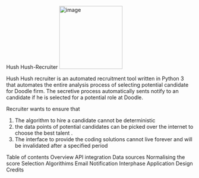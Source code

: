 Hush Hush-Recruiter
<img width="170" alt="image" src="https://user-images.githubusercontent.com/94630833/158576922-5f6261ee-d1bf-47ba-a98e-72bc65de5a25.png">

Hush Hush recruiter is an automated recruitment tool written in Python 3 that automates the entire analysis process of selecting potential candidate for Doodle firm.
The secretive process automatically sents notify to an candidate if he is selected for a potential role at Doodle.

Recruiter wants to ensure that 
  1. The algorithm to hire a candidate cannot be deterministic 
  2. the data points of potential candidates can be picked over the internet to choose the best talent .
  3. The interface to provide the coding solutions cannot live forever and will be invalidated after a specified period
  
Table of contents
Overview
API integration
Data sources
Normalising the score
Selection Algorithims
Email Notification
Interphase
Application Design
Credits



